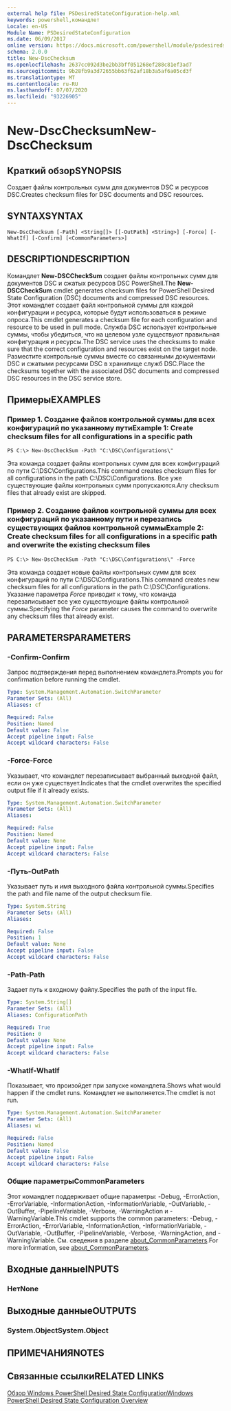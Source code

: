 ```yaml
---
external help file: PSDesiredStateConfiguration-help.xml
keywords: powershell,командлет
Locale: en-US
Module Name: PSDesiredStateConfiguration
ms.date: 06/09/2017
online version: https://docs.microsoft.com/powershell/module/psdesiredstateconfiguration/new-dscchecksum?view=powershell-6&WT.mc_id=ps-gethelp
schema: 2.0.0
title: New-DscChecksum
ms.openlocfilehash: 2637cc092d3be2bb3bff051268ef288c81ef3ad7
ms.sourcegitcommit: 9b28fb9a3d72655bb63f62af18b3a5af6a05cd3f
ms.translationtype: MT
ms.contentlocale: ru-RU
ms.lasthandoff: 07/07/2020
ms.locfileid: "93226905"
---
```

# <span data-ttu-id="69e04-103">New-DscChecksum</span><span class="sxs-lookup"><span data-stu-id="69e04-103">New-DscChecksum</span></span>

## <span data-ttu-id="69e04-104">Краткий обзор</span><span class="sxs-lookup"><span data-stu-id="69e04-104">SYNOPSIS</span></span>
<span data-ttu-id="69e04-105">Создает файлы контрольных сумм для документов DSC и ресурсов DSC.</span><span class="sxs-lookup"><span data-stu-id="69e04-105">Creates checksum files for DSC documents and DSC resources.</span></span>

## <span data-ttu-id="69e04-106">SYNTAX</span><span class="sxs-lookup"><span data-stu-id="69e04-106">SYNTAX</span></span>

```
New-DscChecksum [-Path] <String[]> [[-OutPath] <String>] [-Force] [-WhatIf] [-Confirm] [<CommonParameters>]
```

## <span data-ttu-id="69e04-107">DESCRIPTION</span><span class="sxs-lookup"><span data-stu-id="69e04-107">DESCRIPTION</span></span>

<span data-ttu-id="69e04-108">Командлет **New-DSCCheckSum** создает файлы контрольных сумм для документов DSC и сжатых ресурсов DSC PowerShell.</span><span class="sxs-lookup"><span data-stu-id="69e04-108">The **New-DSCCheckSum** cmdlet generates checksum files for PowerShell Desired State Configuration (DSC) documents and compressed DSC resources.</span></span>
<span data-ttu-id="69e04-109">Этот командлет создает файл контрольной суммы для каждой конфигурации и ресурса, которые будут использоваться в режиме опроса.</span><span class="sxs-lookup"><span data-stu-id="69e04-109">This cmdlet generates a checksum file for each configuration and resource to be used in pull mode.</span></span>
<span data-ttu-id="69e04-110">Служба DSC использует контрольные суммы, чтобы убедиться, что на целевом узле существуют правильная конфигурация и ресурсы.</span><span class="sxs-lookup"><span data-stu-id="69e04-110">The DSC service uses the checksums to make sure that the correct configuration and resources exist on the target node.</span></span>
<span data-ttu-id="69e04-111">Разместите контрольные суммы вместе со связанными документами DSC и сжатыми ресурсами DSC в хранилище служб DSC.</span><span class="sxs-lookup"><span data-stu-id="69e04-111">Place the checksums together with the associated DSC documents and compressed DSC resources in the DSC service store.</span></span>

## <span data-ttu-id="69e04-112">Примеры</span><span class="sxs-lookup"><span data-stu-id="69e04-112">EXAMPLES</span></span>

### <span data-ttu-id="69e04-113">Пример 1. Создание файлов контрольной суммы для всех конфигураций по указанному пути</span><span class="sxs-lookup"><span data-stu-id="69e04-113">Example 1: Create checksum files for all configurations in a specific path</span></span>

```
PS C:\> New-DscCheckSum -Path "C:\DSC\Configurations\"
```

<span data-ttu-id="69e04-114">Эта команда создает файлы контрольных сумм для всех конфигураций по пути C:\DSC\Configurations.</span><span class="sxs-lookup"><span data-stu-id="69e04-114">This command creates checksum files for all configurations in the path C:\DSC\Configurations.</span></span>
<span data-ttu-id="69e04-115">Все уже существующие файлы контрольных сумм пропускаются.</span><span class="sxs-lookup"><span data-stu-id="69e04-115">Any checksum files that already exist are skipped.</span></span>

### <span data-ttu-id="69e04-116">Пример 2. Создание файлов контрольной суммы для всех конфигураций по указанному пути и перезапись существующих файлов контрольной суммы</span><span class="sxs-lookup"><span data-stu-id="69e04-116">Example 2: Create checksum files for all configurations in a specific path and overwrite the existing checksum files</span></span>

```
PS C:\> New-DscCheckSum -Path "C:\DSC\Configurations\" -Force
```

<span data-ttu-id="69e04-117">Эта команда создает новые файлы контрольных сумм для всех конфигураций по пути C:\DSC\Configurations.</span><span class="sxs-lookup"><span data-stu-id="69e04-117">This command creates new checksum files for all configurations in the path C:\DSC\Configurations.</span></span>
<span data-ttu-id="69e04-118">Указание параметра *Force* приводит к тому, что команда перезаписывает все уже существующие файлы контрольной суммы.</span><span class="sxs-lookup"><span data-stu-id="69e04-118">Specifying the *Force* parameter causes the command to overwrite any checksum files that already exist.</span></span>

## <span data-ttu-id="69e04-119">PARAMETERS</span><span class="sxs-lookup"><span data-stu-id="69e04-119">PARAMETERS</span></span>

### <span data-ttu-id="69e04-120">-Confirm</span><span class="sxs-lookup"><span data-stu-id="69e04-120">-Confirm</span></span>

<span data-ttu-id="69e04-121">Запрос подтверждения перед выполнением командлета.</span><span class="sxs-lookup"><span data-stu-id="69e04-121">Prompts you for confirmation before running the cmdlet.</span></span>

```yaml
Type: System.Management.Automation.SwitchParameter
Parameter Sets: (All)
Aliases: cf

Required: False
Position: Named
Default value: False
Accept pipeline input: False
Accept wildcard characters: False
```

### <span data-ttu-id="69e04-122">-Force</span><span class="sxs-lookup"><span data-stu-id="69e04-122">-Force</span></span>

<span data-ttu-id="69e04-123">Указывает, что командлет перезаписывает выбранный выходной файл, если он уже существует.</span><span class="sxs-lookup"><span data-stu-id="69e04-123">Indicates that the cmdlet overwrites the specified output file if it already exists.</span></span>

```yaml
Type: System.Management.Automation.SwitchParameter
Parameter Sets: (All)
Aliases:

Required: False
Position: Named
Default value: None
Accept pipeline input: False
Accept wildcard characters: False
```

### <span data-ttu-id="69e04-124">-Путь</span><span class="sxs-lookup"><span data-stu-id="69e04-124">-OutPath</span></span>

<span data-ttu-id="69e04-125">Указывает путь и имя выходного файла контрольной суммы.</span><span class="sxs-lookup"><span data-stu-id="69e04-125">Specifies the path and file name of the output checksum file.</span></span>

```yaml
Type: System.String
Parameter Sets: (All)
Aliases:

Required: False
Position: 1
Default value: None
Accept pipeline input: False
Accept wildcard characters: False
```

### <span data-ttu-id="69e04-126">-Path</span><span class="sxs-lookup"><span data-stu-id="69e04-126">-Path</span></span>

<span data-ttu-id="69e04-127">Задает путь к входному файлу.</span><span class="sxs-lookup"><span data-stu-id="69e04-127">Specifies the path of the input file.</span></span>

```yaml
Type: System.String[]
Parameter Sets: (All)
Aliases: ConfigurationPath

Required: True
Position: 0
Default value: None
Accept pipeline input: False
Accept wildcard characters: False
```

### <span data-ttu-id="69e04-128">-WhatIf</span><span class="sxs-lookup"><span data-stu-id="69e04-128">-WhatIf</span></span>

<span data-ttu-id="69e04-129">Показывает, что произойдет при запуске командлета.</span><span class="sxs-lookup"><span data-stu-id="69e04-129">Shows what would happen if the cmdlet runs.</span></span>
<span data-ttu-id="69e04-130">Командлет не выполняется.</span><span class="sxs-lookup"><span data-stu-id="69e04-130">The cmdlet is not run.</span></span>

```yaml
Type: System.Management.Automation.SwitchParameter
Parameter Sets: (All)
Aliases: wi

Required: False
Position: Named
Default value: False
Accept pipeline input: False
Accept wildcard characters: False
```

### <span data-ttu-id="69e04-131">Общие параметры</span><span class="sxs-lookup"><span data-stu-id="69e04-131">CommonParameters</span></span>

<span data-ttu-id="69e04-132">Этот командлет поддерживает общие параметры: -Debug, -ErrorAction, -ErrorVariable, -InformationAction, -InformationVariable, -OutVariable, -OutBuffer, -PipelineVariable, -Verbose, -WarningAction и -WarningVariable.</span><span class="sxs-lookup"><span data-stu-id="69e04-132">This cmdlet supports the common parameters: -Debug, -ErrorAction, -ErrorVariable, -InformationAction, -InformationVariable, -OutVariable, -OutBuffer, -PipelineVariable, -Verbose, -WarningAction, and -WarningVariable.</span></span> <span data-ttu-id="69e04-133">См. сведения в разделе [about_CommonParameters](https://go.microsoft.com/fwlink/?LinkID=113216).</span><span class="sxs-lookup"><span data-stu-id="69e04-133">For more information, see [about_CommonParameters](https://go.microsoft.com/fwlink/?LinkID=113216).</span></span>

## <span data-ttu-id="69e04-134">Входные данные</span><span class="sxs-lookup"><span data-stu-id="69e04-134">INPUTS</span></span>

### <span data-ttu-id="69e04-135">Нет</span><span class="sxs-lookup"><span data-stu-id="69e04-135">None</span></span>

## <span data-ttu-id="69e04-136">Выходные данные</span><span class="sxs-lookup"><span data-stu-id="69e04-136">OUTPUTS</span></span>

### <span data-ttu-id="69e04-137">System.Object</span><span class="sxs-lookup"><span data-stu-id="69e04-137">System.Object</span></span>

## <span data-ttu-id="69e04-138">ПРИМЕЧАНИЯ</span><span class="sxs-lookup"><span data-stu-id="69e04-138">NOTES</span></span>

## <span data-ttu-id="69e04-139">Связанные ссылки</span><span class="sxs-lookup"><span data-stu-id="69e04-139">RELATED LINKS</span></span>

[<span data-ttu-id="69e04-140">Обзор Windows PowerShell Desired State Configuration</span><span class="sxs-lookup"><span data-stu-id="69e04-140">Windows PowerShell Desired State Configuration Overview</span></span>](/powershell/scripting/dsc/overview/dscforengineers)
